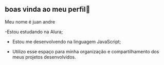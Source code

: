 ## boas vinda ao meu perfil💙

Meu nome é juan andre

-Estou estudando na Alura;

- Estou me desenvolvendo na linguagem JavaScript;

- Utilizo esse espaço para minha organização e compartilhamento dos meus projetos desenvolvidos.
